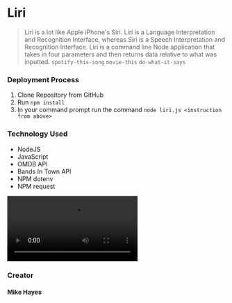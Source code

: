 # Liri

 >Liri is a lot like Apple iPhone's Siri.  Liri is a Language Interpretation and Recognition Interface, whereas Siri is a Speech Interpretation and Recognition Interface. Liri is a command line Node application that takes in four parameters and then returns data relative to what was inputted. `spotify-this-song` `movie-this` `do-what-it-says`

### Deployment Process

1. Clone Repository from GitHub
2. Run `npm install`
3. In your command prompt run the command `node liri.js <instruction from above>`

### Technology Used
- NodeJS
- JavaScript
- OMDB API
- Bands In Town API
- NPM dotenv
- NPM request




![Liri Bot](LIRI_BOT.webm)


### Creator

#### Mike Hayes